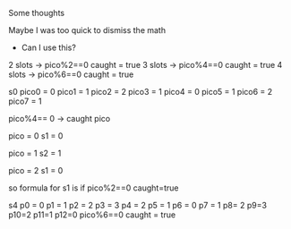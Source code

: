 Some thoughts

Maybe I was too quick to dismiss the math
- Can I use this?

2 slots -> pico%2==0 caught = true
3 slots -> pico%4==0 caught = true
4 slots -> pico%6==0 caught = true


s0
pico0 = 0
pico1 = 1
pico2 = 2
pico3 = 1
pico4 = 0
pico5 = 1
pico6 = 2
pico7 = 1

pico%4== 0 -> caught
pico

pico = 0
s1 = 0

pico = 1
s2 = 1

pico = 2
s1 = 0

so formula for s1 is if pico%2==0 caught=true

s4
p0 = 0
p1 = 1
p2 = 2
p3 = 3
p4 = 2
p5 = 1
p6 = 0
p7 = 1
p8= 2
p9=3
p10=2
p11=1
p12=0
pico%6==0 caught = true